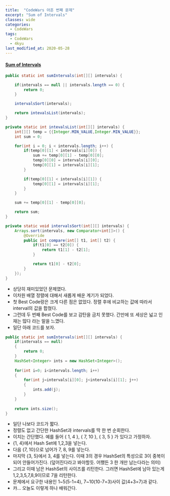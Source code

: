```yaml
---
title:  "CodeWars 아흔 번째 문제"
excerpt: "Sum of Intervals"
classes: wide
categories:
  - CodeWars
tags:
  - CodeWars
  - 4kyu
last_modified_at: 2020-05-28
---
```


#### [Sum of Intervals](https://www.codewars.com/kata/52b7ed099cdc285c300001cd)

```java
public static int sumIntervals(int[][] intervals) {

    if(intervals == null || intervals.length == 0) {
        return 0;
    }

    intervalsSort(intervals);

    return intevalsList(intervals);
}

private static int intevalsList(int[][] intervals) {
    int[][] temp = {{Integer.MIN_VALUE,Integer.MIN_VALUE}};
    int sum = 0;

    for(int i = 0; i < intervals.length; i++) {
        if(temp[0][1] < intervals[i][0]) {
            sum += temp[0][1] - temp[0][0];
            temp[0][0] = intervals[i][0];
            temp[0][1] = intervals[i][1];
        } 

        if(temp[0][1] < intervals[i][1]) {
            temp[0][1] = intervals[i][1];
        }
    }

    sum += temp[0][1] - temp[0][0];

    return sum;
}

private static void intervalsSort(int[][] intervals) {
    Arrays.sort(intervals, new Comparator<int[]>() {
        @Override
        public int compare(int[] t1, int[] t2) {
            if(t1[0] == t2[0]) {
                return t1[1] - t2[1];
            }

            return t1[0] - t2[0];
        }
    });
}
```

* 상당히 재미있었던 문제였다. 
* 이차원 배열 정렬에 대해서 새롭게 배운 계기가 되었다.
* 첫 Best Code랑은 크게 다른 점은 없었다. 정렬 후에 비교하는 값에 따라서 interval의 값을 합쳤다.
* 그런데 두 번째 Best Code를 보고 감탄을 금치 못했다. 간만에 또 세상은 넓고 인재는 많다 라는 말을 느꼈다.
* 일단 아래 코드를 보자.

```java
public static int sumIntervals(int[][] intervals) {
    if(intervals == null)
    {
        return 0;
    }
    HashSet<Integer> ints = new HashSet<Integer>();
    
    for(int i=0; i<intervals.length; i++)
    {
        for(int j=intervals[i][0]; j<intervals[i][1]; j++)
        {
            ints.add(j);
        }
    }
    
    return ints.size();
}
```

* 일단 나보다 코드가 짧다.
* 정렬도 없고 간단한 HashSet과 intervals를 딱 한 번 순회한다.
* 이치는 간단했다. 예를 들어 { 1, 4 }, { 7, 10 }, { 3, 5 } 가 있다고 가정하자.
* {1, 4}에서 Hash Set에 1,2,3을 넣는다.
* 다음 {7, 10}으로 넘어가 7, 8, 9를 넣는다.
* 마지막 {3, 5}에서 3, 4를 넣는다. 이때 3의 경우 HashSet의 특성으로 3이 중복이 되어 안들어가진다. (덮어진다라고 봐야할듯. 어쨌든 3 한 개만 남는다라는 의미)
* 그리고 이때 남은 HashSet의 사이즈를 리턴한다. 그러면 HashSet에 남아 있는게 1,2,3,5,7,8,9이므로 7을 리턴한다.
* 문제에서 요구한 내용인 1~5(5-1=4), 7~10(10-7=3)사이 값(4+3=7)과 같다.
* 캬... 오늘도 이렇게 하나 배워간다.